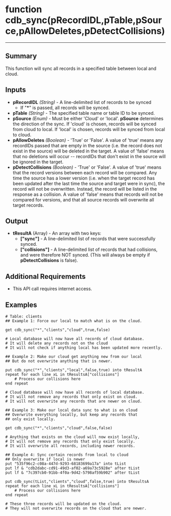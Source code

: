 # function cdb_sync(pRecordIDL,pTable,pSource,pAllowDeletes,pDetectCollisions)
---

## Summary
This function will sync all records in a specified table between local and cloud. 

## Inputs
* **pRecordIDL** *(String)* - A line-delimited list of records to be synced
	* If "**\***" is passed, all records will be synced. 
* **pTable** *(String)* - The specified table name or table ID to be synced.    
* **pSource** *(Enum)* - Must be either 'Cloud' or 'local'. **pSource** determines the direction of the sync. If 'cloud' is chosen, records will be synced from cloud to local. If 'local' is chosen, records will be synced from local to cloud.    	    
* **pAllowDeletes** *(Boolean)* - 'True' or 'False'. A value of 'true' means any recordIDs passed that are empty in the source (i.e. the record does not exist in the source) will be deleted in the target. A value of 'false' means that no deletions will occur -- recordIDs that don't exist in the source will be ignored in the target.
* **pDetectCollisions** *(Boolean)* - 'True' or 'False'. A value of 'true' means that the record versions between each record will be compared. Any time the source has a lower version (i.e. when the target record has been updated after the last time the source and target were in sync), the record will not be overwritten. Instead, the record will be listed in the response as a collision. A value of 'false' means that records will not be compared for versions, and that all source records will overwrite all target records.

## Output
* **tResultA** (Array) - An array with two keys: 
	* **["sync"]** - A line-delimited list of records that were successfully synced.
	* **["collisions"]** - A line-delimited list of records that had collisions, and were therefore NOT synced. (This will always be empty if **pDetectCollisions** is false).

## Additional Requirements
* This API call requires internet access.

## Examples
```
# Table: clients
## Example 1: Force our local to match what is on the cloud.
     
get cdb_sync("*","clients","cloud",true,false)
     
# Local database will now have all records of cloud database.
# It will delete any records not on the cloud
# It will not check if anything local has been updated more recently.
```
```
## Example 2: Make our cloud get anything new from our local
## But do not overwrite anything that is newer.

put cdb_sync("*","clients","local",false,true) into tResultA
repeat for each line xL in tResultsA["collisions"]
	# Process our collisions here
end repeat
     
# Cloud database will now have all records of local database.
# It will not remove any records that only exist on cloud.
# It will not overwrite any records that are newer on cloud.
```
```
## Example 3: Make our local data sync to what is on cloud
## Overwrite everything locally, but keep any records that
## only exist locally.

get cdb_sync("*","clients","cloud",false,false)
     
# Anything that exists on the cloud will now exist locally,
# It will not remove any records that only exist locally.
# It will overwrite all records, including newer records.

```
```
## Example 4: Sync certain records from local to cloud
## Only overwrite if local is newer
put "535f96c2-c08a-447d-9293-68183699a17a" into tList
put lf & "cdb2dabc-cd91-49d3-af02-a69a73c5928e" after tList
put lf & "7c397cb0-91bb-4f0a-9d42-5798af59b902" after tList

put cdb_sync(tList,"clients","cloud",false,true) into tResultsA
repeat for each line xL in tResultsA["collisions"]
	# Process our collisions here
end repeat
     
# These three records will be updated on the cloud.
# They will not overwrite records on the cloud that are newer.

```